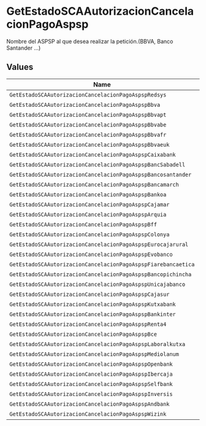 # GetEstadoSCAAutorizacionCancelacionPagoAspsp

Nombre del ASPSP al que desea realizar la petición.(BBVA, Banco Santander ...)


## Values

| Name                                                          | Value                                                         |
| ------------------------------------------------------------- | ------------------------------------------------------------- |
| `GetEstadoSCAAutorizacionCancelacionPagoAspspRedsys`          | redsys                                                        |
| `GetEstadoSCAAutorizacionCancelacionPagoAspspBbva`            | BBVA                                                          |
| `GetEstadoSCAAutorizacionCancelacionPagoAspspBbvapt`          | BBVAPT                                                        |
| `GetEstadoSCAAutorizacionCancelacionPagoAspspBbvabe`          | BBVABE                                                        |
| `GetEstadoSCAAutorizacionCancelacionPagoAspspBbvafr`          | BBVAFR                                                        |
| `GetEstadoSCAAutorizacionCancelacionPagoAspspBbvaeuk`         | BBVAEUK                                                       |
| `GetEstadoSCAAutorizacionCancelacionPagoAspspCaixabank`       | caixabank                                                     |
| `GetEstadoSCAAutorizacionCancelacionPagoAspspBancSabadell`    | BancSabadell                                                  |
| `GetEstadoSCAAutorizacionCancelacionPagoAspspBancosantander`  | bancosantander                                                |
| `GetEstadoSCAAutorizacionCancelacionPagoAspspBancamarch`      | bancamarch                                                    |
| `GetEstadoSCAAutorizacionCancelacionPagoAspspBankoa`          | bankoa                                                        |
| `GetEstadoSCAAutorizacionCancelacionPagoAspspCajamar`         | cajamar                                                       |
| `GetEstadoSCAAutorizacionCancelacionPagoAspspArquia`          | arquia                                                        |
| `GetEstadoSCAAutorizacionCancelacionPagoAspspBff`             | BFF                                                           |
| `GetEstadoSCAAutorizacionCancelacionPagoAspspColonya`         | colonya                                                       |
| `GetEstadoSCAAutorizacionCancelacionPagoAspspEurocajarural`   | eurocajarural                                                 |
| `GetEstadoSCAAutorizacionCancelacionPagoAspspEvobanco`        | evobanco                                                      |
| `GetEstadoSCAAutorizacionCancelacionPagoAspspFiarebancaetica` | fiarebancaetica                                               |
| `GetEstadoSCAAutorizacionCancelacionPagoAspspBancopichincha`  | bancopichincha                                                |
| `GetEstadoSCAAutorizacionCancelacionPagoAspspUnicajabanco`    | unicajabanco                                                  |
| `GetEstadoSCAAutorizacionCancelacionPagoAspspCajasur`         | cajasur                                                       |
| `GetEstadoSCAAutorizacionCancelacionPagoAspspKutxabank`       | kutxabank                                                     |
| `GetEstadoSCAAutorizacionCancelacionPagoAspspBankinter`       | bankinter                                                     |
| `GetEstadoSCAAutorizacionCancelacionPagoAspspRenta4`          | renta4                                                        |
| `GetEstadoSCAAutorizacionCancelacionPagoAspspBce`             | BCE                                                           |
| `GetEstadoSCAAutorizacionCancelacionPagoAspspLaboralkutxa`    | laboralkutxa                                                  |
| `GetEstadoSCAAutorizacionCancelacionPagoAspspMediolanum`      | mediolanum                                                    |
| `GetEstadoSCAAutorizacionCancelacionPagoAspspOpenbank`        | openbank                                                      |
| `GetEstadoSCAAutorizacionCancelacionPagoAspspIbercaja`        | ibercaja                                                      |
| `GetEstadoSCAAutorizacionCancelacionPagoAspspSelfbank`        | selfbank                                                      |
| `GetEstadoSCAAutorizacionCancelacionPagoAspspInversis`        | inversis                                                      |
| `GetEstadoSCAAutorizacionCancelacionPagoAspspAndbank`         | andbank                                                       |
| `GetEstadoSCAAutorizacionCancelacionPagoAspspWizink`          | wizink                                                        |